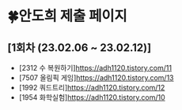 # 🍀안도희 제출 페이지
## [1회차 (23.02.06 ~ 23.02.12)]
- [2312 수 복원하기]https://adh1120.tistory.com/11
- [7507 올림픽 게임]https://adh1120.tistory.com/13
- [1992 쿼드트리]https://adh1120.tistory.com/12
- [1954 화학실험]https://adh1120.tistory.com/10


